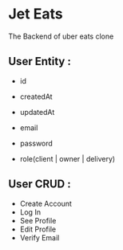 # Jet Eats

The Backend of uber eats clone

## User Entity :

- id
- createdAt
- updatedAt

- email
- password
- role(client | owner | delivery)

## User CRUD :

- Create Account
- Log In
- See Profile
- Edit Profile
- Verify Email
